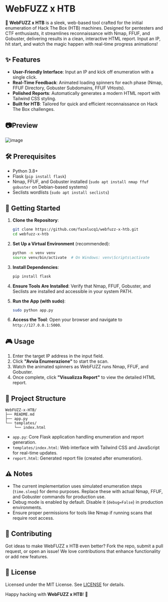 # WebFUZZ x HTB

🚀 **WebFUZZ x HTB** is a sleek, web-based tool crafted for the initial enumeration of Hack The Box (HTB) machines. Designed for pentesters and CTF enthusiasts, it streamlines reconnaissance with Nmap, FFUF, and Gobuster, delivering results in a clean, interactive HTML report. Input an IP, hit start, and watch the magic happen with real-time progress animations!

## ✨ Features
- **User-Friendly Interface**: Input an IP and kick off enumeration with a single click.
- **Real-Time Feedback**: Animated loading spinners for each phase (Nmap, FFUF Directory, Gobuster Subdomains, FFUF VHosts).
- **Polished Reports**: Automatically generates a modern HTML report with Tailwind CSS styling.
- **Built for HTB**: Tailored for quick and efficient reconnaissance on Hack The Box challenges.
## 📷Preview
![image](https://github.com/user-attachments/assets/45b4974e-f31a-46cb-95d6-f03ee82bab03)

## 🛠️ Prerequisites
- Python 3.8+
- Flask (`pip install flask`)
- Nmap, FFUF, and Gobuster installed (`sudo apt install nmap ffuf gobuster` on Debian-based systems)
- Seclists wordlists (`sudo apt install seclists`)

## 🚀 Getting Started

1. **Clone the Repository**:
   ```bash
   git clone https://github.com/fazelucq1/webfuzz-x-htb.git
   cd webfuzz-x-htb
   ```

2. **Set Up a Virtual Environment** (recommended):
   ```bash
   python -m venv venv
   source venv/bin/activate  # On Windows: venv\Scripts\activate
   ```

3. **Install Dependencies**:
   ```bash
   pip install flask
   ```

4. **Ensure Tools Are Installed**:
   Verify that Nmap, FFUF, Gobuster, and Seclists are installed and accessible in your system PATH.

5. **Run the App (with sudo)**:
   ```bash
   sudo python app.py
   ```

6. **Access the Tool**:
   Open your browser and navigate to `http://127.0.0.1:5000`.

## 🎮 Usage
1. Enter the target IP address in the input field.
2. Click **"Avvia Enumerazione"** to start the scan.
3. Watch the animated spinners as WebFUZZ runs Nmap, FFUF, and Gobuster.
4. Once complete, click **"Visualizza Report"** to view the detailed HTML report.

## 📂 Project Structure
```
WebFUZZ-x-HTB/
├── README.md
├── app.py
└── templates/
    └── index.html
```

- `app.py`: Core Flask application handling enumeration and report generation.
- `templates/index.html`: Web interface with Tailwind CSS and JavaScript for real-time updates.
- `report.html`: Generated report file (created after enumeration).

## ⚠️ Notes
- The current implementation uses simulated enumeration steps (`time.sleep`) for demo purposes. Replace these with actual Nmap, FFUF, and Gobuster commands for production use.
- Debug mode is enabled by default. Disable it (`debug=False`) in production environments.
- Ensure proper permissions for tools like Nmap if running scans that require root access.

## 🌟 Contributing
Got ideas to make WebFUZZ x HTB even better? Fork the repo, submit a pull request, or open an issue! We love contributions that enhance functionality or add new features.

## 📜 License
Licensed under the MIT License. See [LICENSE](LICENSE) for details.

Happy hacking with **WebFUZZ x HTB**! 🎯
